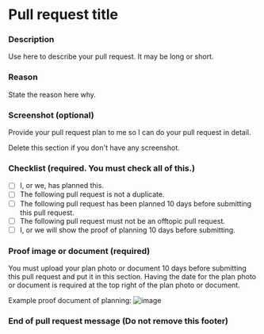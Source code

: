 # Pull request title
### Description
Use here to describe your pull request. It may be long or short.
### Reason
State the reason here why.
### Screenshot (optional)
Provide your pull request plan to me so I can do your pull request in detail.

Delete this section if you don't have any screenshot.
### Checklist (required. You must check all of this.)
- [ ] I, or we, has planned this.
- [ ] The following pull request is not a duplicate.
- [ ] The following pull request has been planned 10 days before submitting this pull request.
- [ ] The following pull request must not be an offtopic pull request.
- [ ] I, or we will show the proof of planning 10 days before submitting.
### Proof image or document (required)
You must upload your plan photo or document 10 days before submitting this pull request and put it in this section.
Having the date for the plan photo or document is required at the top right of the plan photo or document.

Example proof document of planning:
![image](https://user-images.githubusercontent.com/58360911/127594177-d8349805-b8a1-45be-93ba-377a24329b98.png)

### End of pull request message (Do not remove this footer)
